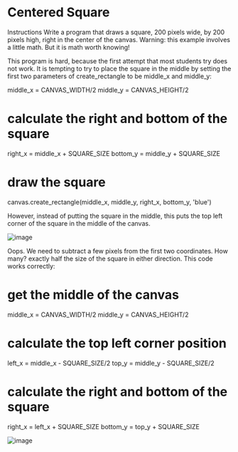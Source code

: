 # Centered Square

Instructions
Write a program that draws a square, 200 pixels wide, by 200 pixels high, right in the center of the canvas. Warning: this example involves a little math. But it is math worth knowing!



This program is hard, because the first attempt that most students try does not work. It is tempting to try to place the square in the middle by setting the first two parameters of create_rectangle to be middle_x and middle_y:



middle_x = CANVAS_WIDTH/2
middle_y = CANVAS_HEIGHT/2
    
# calculate the right and bottom of the square
right_x = middle_x + SQUARE_SIZE
bottom_y = middle_y + SQUARE_SIZE
    
# draw the square
canvas.create_rectangle(middle_x, middle_y, right_x, bottom_y, 'blue')


However, instead of putting the square in the middle, this puts the top left corner of the square in the middle of the canvas.

![image](https://github.com/Trilochna/Code-In-Place-By-Stanford-University/assets/97858274/c10febe7-04f3-405e-ae13-f7ccc141634a)

Oops. We need to subtract a few pixels from the first two coordinates. How many? exactly half the size of the square in either direction. This code works correctly:

# get the middle of the canvas
middle_x = CANVAS_WIDTH/2
middle_y = CANVAS_HEIGHT/2
    
# calculate the top left corner position
left_x = middle_x - SQUARE_SIZE/2
top_y = middle_y - SQUARE_SIZE/2
    
# calculate the right and bottom of the square
right_x = left_x + SQUARE_SIZE
bottom_y = top_y + SQUARE_SIZE

![image](https://github.com/Trilochna/Code-In-Place-By-Stanford-University/assets/97858274/1cb0b738-d97d-4262-9ebc-61dcef239abf)

